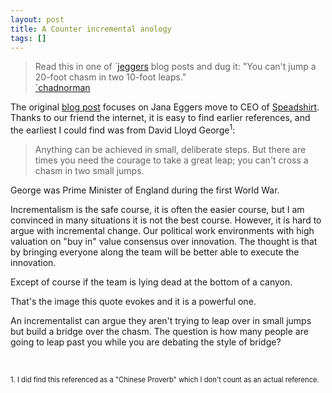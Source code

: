 ```yaml
---
layout: post
title: A Counter incremental anology
tags: []
---
```


<blockquote class="posterous_short_quote">
Read this in one of `<a href="http://twitter.com/jeggers" class="  twitter-atreply" rel="nofollow">jeggers</a> blog posts and dug it: "You can't jump a 20-foot chasm in two 10-foot leaps."<br /> <a href="https://twitter.com/#!/chadnorman/status/52703882496843776">`chadnorman</a>

</blockquote>
<p>
The original <a href="http://www.lifeonashirt.com/2006/12/04/starting-with-the-obvious/">blog post</a> focuses on Jana Eggers move to CEO of <a href="http://www.spreadshirt.com/">Speadshirt</a>. Thanks to our friend the internet, it is easy to find earlier references, and the earliest I could find was from David Lloyd George<sup>1</sup>:

</p>
<blockquote class="posterous_short_quote">
Anything can be achieved in small, deliberate steps. But there are times you need the courage to take a great leap; you can't cross a chasm in two small jumps.

</blockquote>
<p>
George was Prime Minister of England during the first World War.

</p>
<p>
Incrementalism is the safe course, it is often the easier course, but I am convinced in many situations it is not the best course. However, it is hard to argue with incremental change. Our political work environments with high valuation on "buy in" value consensus over innovation. The thought is that by bringing everyone along the team will be better able to execute the innovation.

</p>
<p>
Except of course if the team is lying dead at the bottom of a canyon.

</p>
<p>
That's the image this quote evokes and it is a powerful one.

</p>
<p>
An incrementalist can argue they aren't trying to leap over in small jumps but build a bridge over the chasm. The question is how many people are going to leap past you while you are debating the style of bridge?

</p>
<p>
 

</p>
<p style="font-size:.8em;">
1. I did find this referenced as a "Chinese Proverb" which I don't count as an actual reference.

</p>
